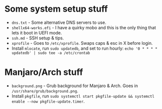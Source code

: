 # Some system setup stuff

* `dns.txt` - Some alternative DNS servers to use.
* `shellx64-works.efi` - I have a quirky mobo and this is the only thing that lets it boot in UEFI mode.
* `ssh.md` - SSH setup & tips.
* `xprofile` - Goes to `/etc/xprofile`. Swaps caps & esc in X before login.
* Install `mlocate`, run `sudo updatedb`, and set to run hourly: `echo '0 * * * * updatedb' | sudo tee -a /etc/crontab`

# Manjaro/Arch stuff
* `background.png` - Grub background for Manjaro & Arch. Goes in `/usr/share/grub/background.png`.
* Install `pkgfile`, run `sudo systemctl start pkgfile-update && systemctl enable --now pkgfile-update.timer`.
